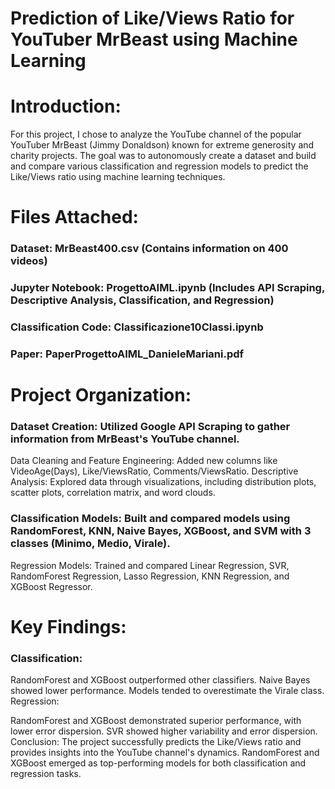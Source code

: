 # Prediction of Like/Views Ratio for YouTuber MrBeast using Machine Learning

# Introduction:
For this project, I chose to analyze the YouTube channel of the popular YouTuber MrBeast (Jimmy Donaldson) known for extreme generosity and charity projects. The goal was to autonomously create a dataset and build and compare various classification and regression models to predict the Like/Views ratio using machine learning techniques.

# Files Attached:

### Dataset: MrBeast400.csv (Contains information on 400 videos)
### Jupyter Notebook: ProgettoAIML.ipynb (Includes API Scraping, Descriptive Analysis, Classification, and Regression)
### Classification Code: Classificazione10Classi.ipynb
### Paper: PaperProgettoAIML_DanieleMariani.pdf

# Project Organization:

### Dataset Creation: Utilized Google API Scraping to gather information from MrBeast's YouTube channel.
Data Cleaning and Feature Engineering: Added new columns like VideoAge(Days), Like/ViewsRatio, Comments/ViewsRatio.
Descriptive Analysis: Explored data through visualizations, including distribution plots, scatter plots, correlation matrix, and word clouds.
### Classification Models: Built and compared models using RandomForest, KNN, Naive Bayes, XGBoost, and SVM with 3 classes (Minimo, Medio, Virale).
Regression Models: Trained and compared Linear Regression, SVR, RandomForest Regression, Lasso Regression, KNN Regression, and XGBoost Regressor.

# Key Findings:
### Classification:

RandomForest and XGBoost outperformed other classifiers.
Naive Bayes showed lower performance.
Models tended to overestimate the Virale class.
Regression:

RandomForest and XGBoost demonstrated superior performance, with lower error dispersion.
SVR showed higher variability and error dispersion.
Conclusion:
The project successfully predicts the Like/Views ratio and provides insights into the YouTube channel's dynamics. RandomForest and XGBoost emerged as top-performing models for both classification and regression tasks.
